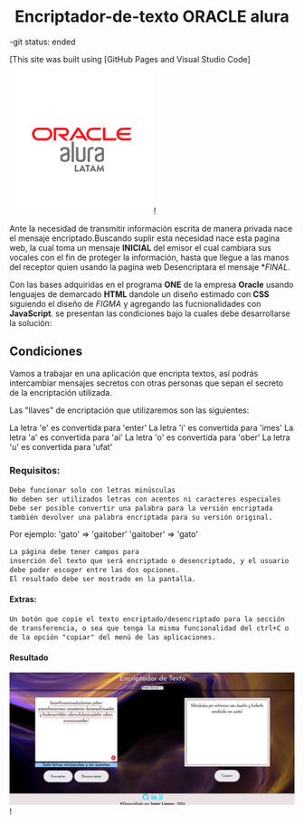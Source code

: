 # <h1 align='center'> Encriptador-de-texto ORACLE alura</h1>
-git status: ended

[This site was built using [GitHub Pages and Visual Studio Code]

![Logo Oracle ONE alura ](./readme/aluraoracle.png)!

Ante la necesidad de transmitir información escrita de manera privada nace el mensaje encriptado.Buscando suplir esta necesidad nace esta pagina web, la cual toma un mensaje **INICIAL** del emisor el cual cambiara sus vocales con el fin de proteger la información, hasta que llegue a las manos del receptor quien usando la pagina web Desencriptara el mensaje **FINAL*.  


Con las bases adquiridas en el programa **ONE** de la empresa **Oracle** usando lenguajes de demarcado __HTML__ dandole un diseño estimado con __CSS__ siguiendo el diseño de *FIGMA* y agregando las fucnionalidades con **JavaScript**. se presentan las condiciones bajo la cuales debe desarrollarse la solución:


## Condiciones

Vamos a trabajar en una aplicación que encripta textos, así podrás intercambiar mensajes secretos con otras personas que sepan el secreto de la encriptación utilizada.

Las "llaves" de encriptación que utilizaremos son las siguientes:

La letra 'e' es convertida para 'enter'
La letra 'i' es convertida para 'imes'
La letra 'a' es convertida para 'ai'
La letra 'o' es convertida para 'ober'
La letra 'u' es convertida para 'ufat'

### Requisitos:

    Debe funcionar solo con letras minúsculas
    No deben ser utilizados letras con acentos ni caracteres especiales
    Debe ser posible convertir una palabra para la versión encriptada también devolver una palabra encriptada para su versión original.

Por ejemplo:
'gato' => 'gaitober'
'gaitober' => 'gato'

    La página debe tener campos para
    inserción del texto que será encriptado o desencriptado, y el usuario debe poder escoger entre las dos opciones.
    El resultado debe ser mostrado en la pantalla.

#### Extras:

    Un botón que copie el texto encriptado/desencriptado para la sección de transferencia, o sea que tenga la misma funcionalidad del ctrl+C o de la opción "copiar" del menú de las aplicaciones.

#### Resultado

![Imagen Pagina web del Encriptador ](./readme/EvidenciaPaginaWeb.png)!

